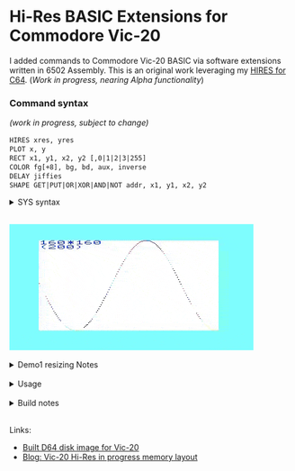 # Hi-Res BASIC Extensions for Commodore Vic-20 #

I added commands to Commodore Vic-20 BASIC via software extensions
written in 6502 Assembly.  This is an original work leveraging my [HIRES for C64](https://github.com/davervw/hires-c64). (_Work in progress, nearing Alpha functionality_)

### Command syntax ###
_(work in progress, subject to change)_

    HIRES xres, yres
    PLOT x, y
    RECT x1, y1, x2, y2 [,0|1|2|3|255]
    COLOR fg[+8], bg, bd, aux, inverse
    DELAY jiffies
    SHAPE GET|PUT|OR|XOR|AND|NOT addr, x1, y1, x2, y2

<details>
<summary>SYS syntax</summary>

This syntax provides more complete access to low level features (especially until BASIC syntax implemented)

    SYS 40960, xres, yres : REM switch to graphics at resolution, may zero one axis, result in .X, .Y
    ; specify both zeros to switch back to text
    POKE 780, n1:POKE 781, n2:SYS 40963 : REM multiply .A and .X (shift/add method), result in .A(low),.X(high)
    POKE 780,781,782...:SYS 40966 : REM divide 16-bit(.A,.X) by .Y, result in .A(low), .X(high)
    SYS 40969 : REM get division remainder, result in .A(low), .X(high)
    SYS 40972, x, y : REM plot point on screen
    SYS 40975, x, y : REM erase point from screen
    SYS 40978 : REM get resolution in .X, .Y (781, 782)
    SYS 40981, x, y, "string" : REM draw text on graphics screen
    SYS 40984, fg[+8], bg, bd, alt, inverse : REM set VIC color registers and inverse flag, supports multicolor
    SYS 40987, x, y, color : REM multicolor plot/unplot
    SYS 40990, byte : REM fill hires graphics screen memory with byte value
    SYS 40993, color : REM set color used plotting points/lines (or 255 to reset)
    SYS 40996, x1, y1, x2, y2 [,color] : REM draw(/erase color 255) hires line, or multicolor line (color 0-3)
    SYS 40999, x1, y1, x2, y2 [,color] : REM draw/erase rectangle (multicolor 0-3, erase hires 255)
    SYS 41002, x1, y1, x2, y2, fg : REM set foreground color of hires 8x16 tiles
    SYS 41005, x1, y1, x2, y2, fg : REM set foreground color of text screen characters
    SYS 41008, jiffies : REM delay for a multiple of 1/60 of a second
    SYS 41011, x1, y1, x2, y2, op : REM shape operation GET(0), PUT(1), OR(2), XOR(3), AND(4), NOT(5)
    SYS 41014 : REM initialize package including BASIC vectors for list, crunch, execute, error
</details>

</br>

![Demo1 resizing](https://github.com/davervw/hires-vic-20/raw/master/doc/media/demo1/video.gif)
<details>
<summary>Demo1 resizing Notes</summary>

    Keys ,.<> change resolution
    Cursor keys adjust screen positioning
    RETURN exits
    (recommend run in Vice warp mode in emulation except for positioning)

</details>

</br>

<details>
<summary>Usage</summary>

    REM REQUIRES 8K expansion at $2000, and 8K expansion at $A000
    LOAD"LOADER",8 : REM LOAD/INIT HIRES20.ML
    RUN
    LOAD"HIRES28",8 : REM DEMO1

</details>

</br>

<details>
<summary>Build notes</summary>

* Compiling requires [ACME](https://sourceforge.net/projects/acme-crossass/) for use with Microsoft Visual Code.  
* Also leverages [Esshahn/acme-assembly-vscode-template](https://github.com/Esshahn/acme-assembly-vscode-template)
* Build launches [VICE](http://vice-emu.sourceforge.net/index.html#download) C-64 Emulator so install that too.
* And some manual editing of the development system and configuration files is required (e.g. ACME and VICE locations).  See build.sh for use within Visual Code.
* Additional work will be required for non-Windows platforms (but it's easy).
</details>

</br>

Links: 

* [Built D64 disk image for Vic-20](https://github.com/davervw/hires-vic-20/raw/master/build/hires20.d64)
* [Blog: Vic-20 Hi-Res in progress memory layout](https://techwithdave.davevw.com/2022/07/vic-20-hi-res-in-progress-memory-layout.html)

